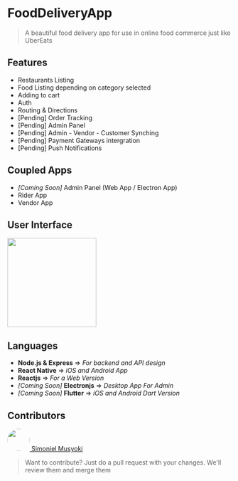 # FoodDeliveryApp

> A beautiful food delivery app for use in online food commerce just like UberEats

## Features

- Restaurants Listing
- Food Listing depending on category selected
- Adding to cart
- Auth
- Routing & Directions
- [Pending] Order Tracking
- [Pending] Admin Panel
- [Pending] Admin - Vendor - Customer Synching
- [Pending] Payment Gateways intergration
- [Pending] Push Notifications

## Coupled Apps

- <a> _[Coming Soon]_ Admin Panel (Web App / Electron App)</a>
- <a> Rider App </a>
- <a> Vendor App </a>

## User Interface

<a href="https://dribbble.com/shots/14527824/attachments/6215066?mode=media">
<img src="./assets/design.webp" width="200"/>
</a>

## Languages

- **Node.js & Express** => _For backend and API design_
- **React Native** => _iOS and Android App_
- **Reactjs** => _For a Web Version_
- _[Coming Soon]_ **Electronjs** => _Desktop App For Admin_
- _[Coming Soon]_ **Flutter** => _iOS and Android Dart Version_

## Contributors

<a href="https://simonielmusyoki.com/">
<img src="https://avatars0.githubusercontent.com/u/30719875?s=460&u=042137abc36ce6d5e72f0a8b00b0393bd2025adc&v=4" width="50" style="border-radius: 50%;" /> Simoniel Musyoki</a>

> Want to contribute? Just do a pull request with your changes. We'll review them and merge them
